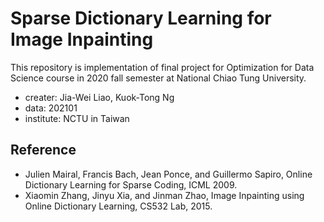 # Sparse Dictionary Learning for Image Inpainting

This repository is implementation of final project for Optimization for Data Science course in 2020 fall semester at National Chiao Tung University.

- creater: Jia-Wei Liao, Kuok-Tong Ng
- data: 202101
- institute: NCTU in Taiwan

## Reference
- Julien Mairal, Francis Bach, Jean Ponce, and Guillermo Sapiro, Online Dictionary Learning for Sparse Coding, ICML 2009.
- Xiaomin Zhang, Jinyu Xia, and Jinman Zhao, Image Inpainting using Online Dictionary Learning, CS532 Lab, 2015.
